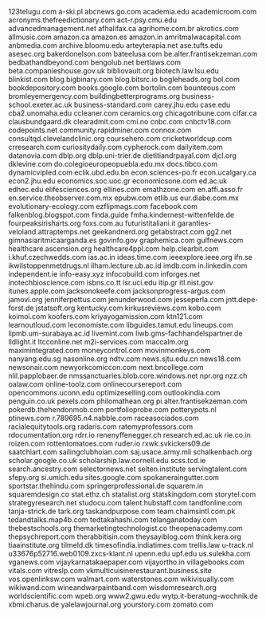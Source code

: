 123telugu.com
a-ski.pl
abcnews.go.com
academia.edu
academicroom.com
acronyms.thefreedictionary.com
act-r.psy.cmu.edu
advancedmanagement.net
afhalifax.ca
agrihome.com.br
akrotics.com
allmusic.com
amazon.ca
amazon.es
amazon.in
amritmalwacapital.com
anbmedia.com
archive.bloomu.edu
arteyterapia.net
ase.tufts.edu
asesec.org
bakerdonelson.com
bateelusa.com
be.alter.frantisekzeman.com
bedbathandbeyond.com
bengolub.net
bertlaws.com
beta.companieshouse.gov.uk
bibliovault.org
biotech.law.lsu.edu
blinkist.com
blog.bigbinary.com
blog.bitsrc.io
bogleheads.org
bol.com
bookdepository.com
books.google.com
bortolin.com
bounteous.com
bromleyemergency.com
buildingbetterprograms.org
business-school.exeter.ac.uk
business-standard.com
carey.jhu.edu
case.edu
cba2.unomaha.edu
ccleaner.com
ceramics.org
chicagotribune.com
cifar.ca
clausbundgaard.dk
clearadmit.com
cmi.no
cnbc.com
cnbctv18.com
codepoints.net
community.rapidminer.com
connox.com
consultqd.clevelandclinic.org
coursehero.com
cricketworldcup.com
crresearch.com
curiositydaily.com
cypherock.com
dailyitem.com
datanovia.com
dblp.org
dblp.uni-trier.de
dietitiandrpayal.com
djcl.org
dklevine.com
do.colegioeuropeopuebla.edu.mx
docs.tibco.com
dynamicvipled.com
eclik.ubd.edu.bn
econ.sciences-po.fr
econ.ucalgary.ca
econ2.jhu.edu
economics.soc.uoc.gr
economicsone.com
ed.ac.uk
edhec.edu
elifesciences.org
ellines.com
emathzone.com
en.affi.asso.fr
en.service.theobserver.com.mx
epubw.com
etlib.us
eur.diabe.com.mx
evolutionary-ecology.com
ezflipmags.com
facebook.com
falkenblog.blogspot.com
finda.guide
fmha.kindernest-wittenfelde.de
fourpeaksirisharts.org
foxs.com.au
futuristitaliani.it
garanties-veloland.attraptemps.net
geekandnerd.org
getabstract.com
gg2.net
gimnasiaritmicaarganda.es
govinfo.gov
graphemica.com
gulfnews.com
healthcare.ascension.org
healthcare4ppl.com
help.clearbit.com
i.khuf.czechwedds.com
ias.ac.in
ideas.time.com
ieeexplore.ieee.org
ifn.se
ikwilstoppenmetdrugs.nl
ilham.lecture.ub.ac.id
imdb.com
in.linkedin.com
independent.ie
info-easy.xyz
infocobuild.com
inforges.net
inotechbioscience.com
isbns.co.tt
isr.uci.edu
itip.gr
itl.nist.gov
itunes.apple.com
jacksonokeefe.com
jacksonprogress-argus.com
jamovi.org
jenniferpettus.com
jenunderwood.com
jesseperla.com
jntt.depe-forst.de
jstatsoft.org
kentucky.com
kirkusreviews.com
kobo.com
koimoi.com
koofers.com
kriyayogamission.com
ktn121.com
learnoutloud.com
leconomiste.com
libguides.tamut.edu
lineups.com
lipmb.um-surabaya.ac.id
livemint.com
liwb.gms-fachhandelspartner.de
lldlight.it
ltcconline.net
m2i-services.com
maccalm.org
maximintegrated.com
moneycontrol.com
movinmonkeys.com
nanyang.edu.sg
nasonline.org
ndtv.com
news.sjtu.edu.cn
news18.com
newsonair.com
newyorkcomiccon.com
next.bncollege.com
nlil.papplobaer.de
nmssanctuaries.blob.core.windows.net
npr.org
nzz.ch
oalaw.com
online-toolz.com
onlinecoursereport.com
opencommons.uconn.edu
optimizeselling.com
outlookindia.com
penguin.co.uk
pexels.com
philomathean.org
pi.alter.frantisekzeman.com
pokerdb.thehendonmob.com
portfolioprobe.com
potterypots.nl
ptinews.com
r.789695.n4.nabble.com
raceasociados.com
racialequitytools.org
radaris.com
ratemyprofessors.com
rdocumentation.org
rdrr.io
renenyffenegger.ch
research.ed.ac.uk
rie.co.in
roizen.com
rottentomatoes.com
ruder.io
rxwk.svkickers09.de
saatchiart.com
sailingclubhoian.com
saj.usace.army.mil
schalkenbach.org
scholar.google.co.uk
scholarship.law.cornell.edu
scss.tcd.ie
search.ancestry.com
selectornews.net
selten.institute
servingtalent.com
sfepy.org
si.umich.edu
sites.google.com
spokaneraingutter.com
sportstar.thehindu.com
springerprofessional.de
squarem.in
squaremdesign.co
stat.ethz.ch
statalist.org
statskingdom.com
storytel.com
strategyresearch.net
studocu.com
talent.hubstaff.com
tandfonline.com
tanja-strick.de
tark.org
taskandpurpose.com
team.chaimsintl.com.pk
tedandtalks.map4b.com
tedtakahashi.com
telanganatoday.com
thebestschools.org
themarketingtechnologist.co
theopenacademy.com
thepsychreport.com
therabbitisin.com
theysayiblog.com
think.kera.org
tiaainstitute.org
tilmeld.dk
timesofindia.indiatimes.com
trellis.law
u-track.nl
u33676p52716.web0109.zxcs-klant.nl
upenn.edu
upf.edu
us.sulekha.com
vganews.com
vijaykarnatakaepaper.com
vijayortho.in
villagebooks.com
vitals.com
vitreslp.com
vkmulticuisinerestaurant.business.site
vos.openlinksw.com
walmart.com
waterstones.com
wikivisually.com
wikiwand.com
wineandwarpaintband.com
wisdomresearch.org
worldscientific.com
wpeb.org
www2.gwu.edu
wytp.it-beratung-wochnik.de
xbmi.charus.de
yalelawjournal.org
yourstory.com
zomato.com

